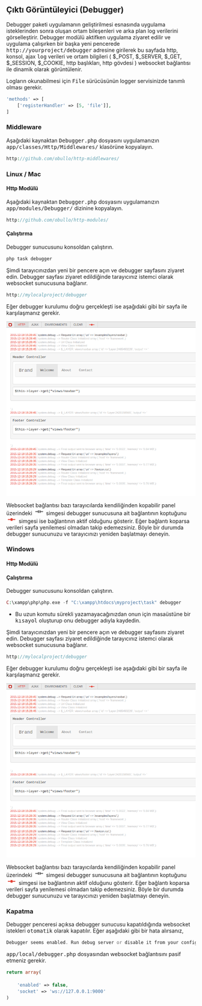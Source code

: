 
## Çıktı Görüntüleyici (Debugger)

Debugger paketi uygulamanın geliştirilmesi esnasında uygulama isteklerinden sonra oluşan ortam bileşenleri ve arka plan log verilerini görselleştirir. Debugger modülü aktifken uygulama ziyaret edilir ve uygulama çalışırken bir başka yeni pencerede <kbd>http://yourproject/debugger</kbd> adresine girilerek bu sayfada http, konsol, ajax <kbd>log</kbd> verileri ve ortam bilgileri ( $_POST, $_SERVER, $_GET, $_SESSION, $_COOKIE, http başlıkları, http gövdesi ) websocket bağlantısı ile dinamik olarak görüntülenir.

Logların okunabilmesi için <kbd>File</kbd> sürücüsünün logger servisinizde tanımlı olması gerekir.

```php
'methods' => [
    ['registerHandler' => [5, 'file']],
]
```

### Middleware

Aşağıdaki kaynaktan <kbd>Debugger.php</kbd> dosyasını uygulamanızın <kbd>app/classes/Http/Middlewares/</kbd> klasörüne kopyalayın.

```php
http://github.com/obullo/http-middlewares/
```

### Linux / Mac

#### Http Modülü

Aşağıdaki kaynaktan <kbd>Debugger.php</kbd> dosyasını uygulamanızın <kbd>app/modules/Debugger/</kbd> dizinine kopyalayın.

```php
http://github.com/obullo/http-modules/
```

#### Çalıştırma

Debugger sunucusunu konsoldan çalıştırın. 

```php
php task debugger
```

Şimdi tarayıcınızdan yeni bir pencere açın ve debugger sayfasını ziyaret edin. Debugger sayfası ziyaret edildiğinde tarayıcınız istemci olarak websocket sunucusuna bağlanır. 

```php
http://mylocalproject/debugger
```

Eğer debugger kurulumu doğru gerçekleşti ise aşağıdaki gibi bir sayfa ile karşılaşmanız gerekir.

![Debugger](images/debugger.png?raw=true "Debugger Ekran Görüntüsü")

Websocket bağlantısı bazı tarayıcılarda kendiliğinden kopabilir panel üzerindeki ![Closed](images/socket-closed.png?raw=true "Socket Closed") simgesi debugger sunucusuna ait bağlantının koptuğunu ![Open](images/socket-open.png?raw=true "Socket Open") simgesi ise bağlantının aktif olduğunu gösterir. Eğer bağlantı koparsa verileri sayfa yenilemesi olmadan takip edemezsiniz. Böyle bir durumda debugger sunucunuzu ve tarayıcınızı yeniden başlatmayı deneyin.

### Windows

#### Http Modülü


#### Çalıştırma

Debugger sunucusunu konsoldan çalıştırın. 

```php
C:\xampp\php\php.exe -f "C:\xampp\htdocs\myproject\task" debugger
```

* Bu uzun komutu sürekli yazamayacağınızdan onun için masaüstüne bir <kbd>kısayol</kbd> oluşturup onu debugger adıyla kaydedin.

Şimdi tarayıcınızdan yeni bir pencere açın ve debugger sayfasını ziyaret edin. Debugger sayfası ziyaret edildiğinde tarayıcınız istemci olarak websocket sunucusuna bağlanır. 

```php
http://mylocalproject/debugger
```

Eğer debugger kurulumu doğru gerçekleşti ise aşağıdaki gibi bir sayfa ile karşılaşmanız gerekir.

![Debugger](images/debugger.png?raw=true "Debugger Ekran Görüntüsü")

Websocket bağlantısı bazı tarayıcılarda kendiliğinden kopabilir panel üzerindeki ![Closed](images/socket-closed.png?raw=true "Socket Closed") simgesi debugger sunucusuna ait bağlantının koptuğunu ![Open](images/socket-open.png?raw=true "Socket Open") simgesi ise bağlantının aktif olduğunu gösterir. Eğer bağlantı koparsa verileri sayfa yenilemesi olmadan takip edemezsiniz. Böyle bir durumda debugger sunucunuzu ve tarayıcınızı yeniden başlatmayı deneyin.

### Kapatma

Debugger penceresi açıksa debugger sunucusu kapatıldığında websocket istekleri <kbd>otomatik</kbd> olarak kapatılır. Eğer aşağıdaki gibi bir hata alırsanız,

```php
Debugger seems enabled. Run debug server or disable it from your config.
```

<kbd>app/local/debugger.php</kbd> dosyasından websocket bağlantısını pasif etmeniz gerekir.

```php
return array(

    'enabled' => false,
    'socket' => 'ws://127.0.0.1:9000'
)
```
